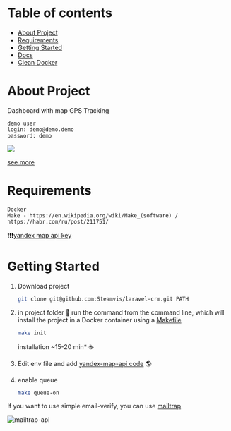 # Table of contents

- [About Project](#About-Project)
- [Requirements](#Requirements)
- [Getting Started](#Getting-Started)
- [Docs](./docs/)
- [Clean Docker](#Clean-Docker)

# About Project
Dashboard with map GPS Tracking
```text
demo user
login: demo@demo.demo
password: demo
```

<img src="https://user-images.githubusercontent.com/20637799/87759387-e846a100-c816-11ea-999a-3d0450b00366.png">

[see more](ABOUT.md)

# Requirements
```text
Docker
Make - https://en.wikipedia.org/wiki/Make_(software) / https://habr.com/ru/post/211751/
```

:exclamation::exclamation::exclamation:[yandex map api key](https://developer.tech.yandex.ru/services/)

# Getting Started 

1. Download project
   ```bash
   git clone git@github.com:Steamvis/laravel-crm.git PATH
   ```

2. in project folder :open_file_folder: ​run the command from the command line, which will install the project in a Docker container using a [Makefile](Makefile)
   ```bash
   make init
   ```

   installation ~15-20 min* :coffee:

3. Edit env file and add [yandex-map-api code](https://developer.tech.yandex.ru/services/) :earth_americas:

4. enable queue
   ```bash
   make queue-on
   ```

If you want to use simple email-verify, you can use [mailtrap](https://mailtrap.io/)

![mailtrap-api](https://user-images.githubusercontent.com/20637799/87759490-11ffc800-c817-11ea-8e4a-799e998bcfdb.png)

